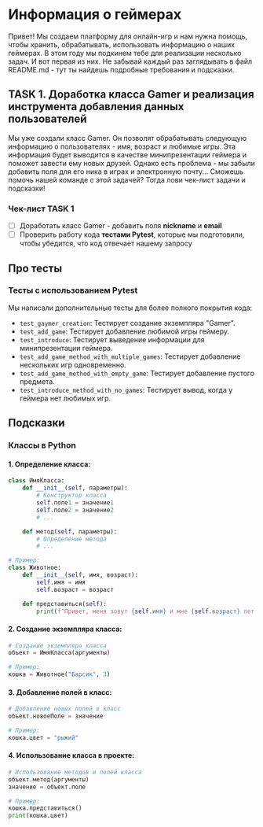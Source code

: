 # Информация о геймерах
Привет! Мы создаем платформу для онлайн-игр и нам нужна помощь, чтобы хранить, обрабатывать, использовать информацию о наших геймерах. В этом году мы подкинем тебе для реализации несколько задач. И вот первая из них.  Не забывай каждый раз заглядывать в файл README.md - тут ты найдешь подробные требования и подсказки. 

## TASK 1. Доработка класса Gamer и реализация инструмента добавления данных пользователей
Мы уже создали класс Gamer. Он позволят обрабатывать следующую информацию о пользователях - имя, возраст и любимые игры. Эта информация будет выводится в качестве минипрезентации геймера и поможет завести ему новых друзей. Однако есть проблема - мы забыли добавить поля для его ника в играх и электронную почту... Сможешь помочь нашей команде с этой задачей? Тогда лови чек-лист задачи и подсказки! 

### Чек-лист TASK 1
 - [ ] Доработать класс Gamer - добавить поля **nickname** и **email**
 - [ ] Проверить работу кода **тестами Pytest**, которые мы подготовили, чтобы убедится, что код отвечает нашему запросу

## Про тесты

### Тесты с использованием Pytest
Мы написали дополнительные тесты для более полного покрытия кода:
-   `test_gaymer_creation`: Тестирует создание экземпляра "Gamer".
-   `test_add_game`: Тестирует добавление любимой игры геймеру.
-   `test_introduce`: Тестирует выведение информации для минипрезентации геймера.
-   `test_add_game_method_with_multiple_games`: Тестирует добавление нескольких игр одновременно.
-   `test_add_game_method_with_empty_game`: Тестирует добавление пустого предмета.
-   `test_introduce_method_with_no_games`: Тестирует вывод, когда у геймера нет любимых игр.

## Подсказки

### Классы в Python

#### 1. Определение класса:
```python
class ИмяКласса:
    def __init__(self, параметры):
        # Конструктор класса
        self.поле1 = значение1
        self.поле2 = значение2
        # ...

    def метод(self, параметры):
        # Определение метода
        # ...

# Пример:
class Животное:
    def __init__(self, имя, возраст):
        self.имя = имя
        self.возраст = возраст

    def представиться(self):
        print(f"Привет, меня зовут {self.имя} и мне {self.возраст} лет.")
```
#### 2. Создание экземпляра класса:
```python
# Создание экземпляра класса
объект = ИмяКласса(аргументы)

# Пример:
кошка = Животное("Барсик", 3)
```
#### 3. Добавление полей в класс:
```python
# Добавление новых полей в класс
объект.новоеПоле = значение

# Пример:
кошка.цвет = "рыжий"
```
#### 4. Использование класса в проекте:
```python
# Использование методов и полей класса
объект.метод(аргументы)
значение = объект.поле

# Пример:
кошка.представиться()
print(кошка.цвет)
```